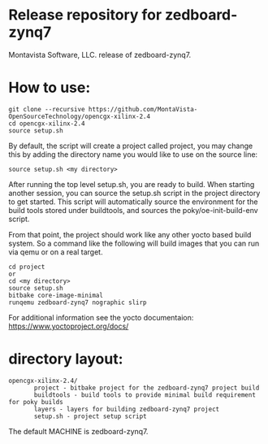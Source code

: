 # Release repository for zedboard-zynq7 

Montavista Software, LLC. release of zedboard-zynq7. 

How to use:
==========
```
git clone --recursive https://github.com/MontaVista-OpenSourceTechnology/opencgx-xilinx-2.4
cd opencgx-xilinx-2.4
source setup.sh
```

By default, the script will create a project called project, you may change this
by adding the directory name you would like to use on the source line:

```
source setup.sh <my directory>
```

After running the top level setup.sh, you are ready to build. When starting
another session, you can source the setup.sh script in the project directory
to get started. This script will automatically source the environment for
the build tools stored under buildtools, and sources the 
poky/oe-init-build-env script.

From that point, the project should work like any other yocto based build system. So
a command like the following will build images that you can run via qemu or on a real target.

```
cd project
or
cd <my directory>
source setup.sh
bitbake core-image-minimal 
runqemu zedboard-zynq7 nographic slirp
```

For additional information see the yocto documentaion: https://www.yoctoproject.org/docs/

directory layout:
================
```
opencgx-xilinx-2.4/
       project - bitbake project for the zedboard-zynq7 project build
       buildtools - build tools to provide minimal build requirement for poky builds
       layers - layers for building zedboard-zynq7 project
       setup.sh - project setup script  
```

The default MACHINE is zedboard-zynq7.
